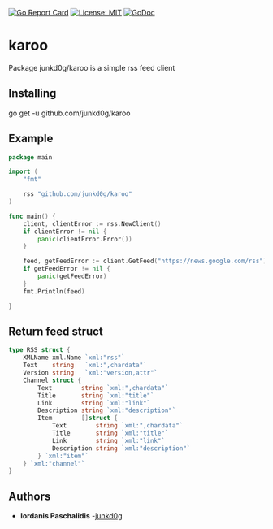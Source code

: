 [![Go Report Card](https://goreportcard.com/badge/github.com/junkd0g/karoo)](https://goreportcard.com/report/github.com/junkd0g/karoo)
[![License: MIT](https://img.shields.io/badge/License-MIT-blue.svg)](https://opensource.org/licenses/MIT)
[![GoDoc](https://pkg.go.dev/badge/github.com/junkd0g/karoo.svg)](https://pkg.go.dev/github.com/junkd0g/karoo)
# karoo

Package junkd0g/karoo is a simple rss feed client

## Installing

go get -u github.com/junkd0g/karoo

## Example

```go
package main

import (
	"fmt"

	rss "github.com/junkd0g/karoo"
)

func main() {
	client, clientError := rss.NewClient()
	if clientError != nil {
		panic(clientError.Error())
	}

	feed, getFeedError := client.GetFeed("https://news.google.com/rss")
	if getFeedError != nil {
		panic(getFeedError)
	}
	fmt.Println(feed)

}
```

## Return feed struct

```go
type RSS struct {
	XMLName xml.Name `xml:"rss"`
	Text    string   `xml:",chardata"`
	Version string   `xml:"version,attr"`
	Channel struct {
		Text        string `xml:",chardata"`
		Title       string `xml:"title"`
		Link        string `xml:"link"`
		Description string `xml:"description"`
		Item        []struct {
			Text        string `xml:",chardata"`
			Title       string `xml:"title"`
			Link        string `xml:"link"`
			Description string `xml:"description"`
		} `xml:"item"`
	} `xml:"channel"`
}
```

## Authors

* **Iordanis Paschalidis** -[junkd0g](https://github.com/junkd0g)
